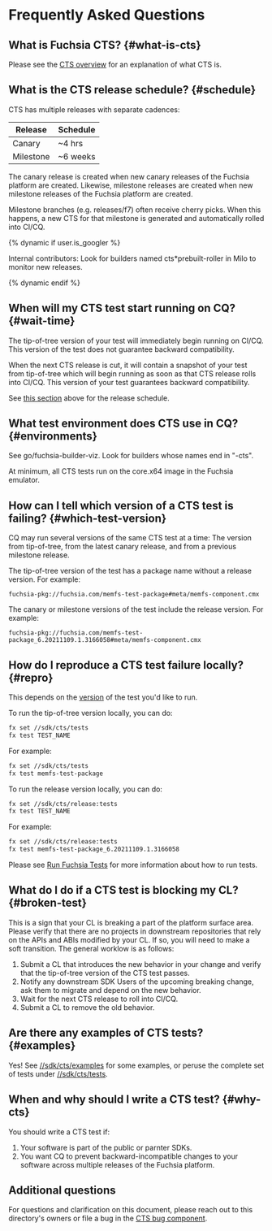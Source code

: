# Frequently Asked Questions

## What is Fuchsia CTS? {#what-is-cts}

Please see the [CTS overview] for an explanation of what CTS is.

## What is the CTS release schedule? {#schedule}

CTS has multiple releases with separate cadences:

| Release  | Schedule |
|----------|----------|
| Canary   | ~4 hrs   |
| Milestone| ~6 weeks |

The canary release is created when new canary releases of the Fuchsia platform
are created. Likewise, milestone releases are created when new milestone releases
of the Fuchsia platform are created.

Milestone branches (e.g. releases/f7) often receive cherry picks. When this
happens, a new CTS for that milestone is generated and automatically rolled
into CI/CQ.

{% dynamic if user.is_googler %}

Internal contributors: Look for builders named cts*prebuilt-roller in Milo
to monitor new releases.

{% dynamic endif %}

## When will my CTS test start running on CQ? {#wait-time}

The tip-of-tree version of your test will immediately begin running on CI/CQ.
This version of the test does not guarantee backward compatibility.

When the next CTS release is cut, it will contain a snapshot of your test from
tip-of-tree which will begin running as soon as that CTS release rolls into
CI/CQ.  This version of your test guarantees backward compatibility.

See [this section](#schedule) above for the release schedule.

## What test environment does CTS use in CQ? {#environments}

See go/fuchsia-builder-viz. Look for builders whose names end in "-cts".

At minimum, all CTS tests run on the core.x64 image in the Fuchsia emulator.

## How can I tell which version of a CTS test is failing? {#which-test-version}

CQ may run several versions of the same CTS test at a time: The version from
tip-of-tree, from the latest canary release, and from a previous milestone
release.

The tip-of-tree version of the test has a package name without a release version.
For example:

```
fuchsia-pkg://fuchsia.com/memfs-test-package#meta/memfs-component.cmx
```

The canary or milestone versions of the test include the release version. For
example:

```
fuchsia-pkg://fuchsia.com/memfs-test-package_6.20211109.1.3166058#meta/memfs-component.cmx
```


## How do I reproduce a CTS test failure locally? {#repro}

This depends on the [version](#which-test-version) of the test you'd like to run.

To run the tip-of-tree version locally, you can do:

```sh
fx set //sdk/cts/tests
fx test TEST_NAME
```

For example:

```sh
fx set //sdk/cts/tests
fx test memfs-test-package
```

To run the release version locally, you can do:

```sh
fx set //sdk/cts/release:tests
fx test TEST_NAME
```

For example:

```sh
fx set //sdk/cts/release:tests
fx test memfs-test-package_6.20211109.1.3166058
```

Please see [Run Fuchsia Tests] for more information about how to run
tests.

## What do I do if a CTS test is blocking my CL? {#broken-test}

This is a sign that your CL is breaking a part of the platform surface area.
Please verify that there are no projects in downstream repositories that rely
on the APIs and ABIs modified by your CL. If so, you will need to make a
soft transition. The general worklow is as follows:

1. Submit a CL that introduces the new behavior in your change and verify that
   the tip-of-tree version of the CTS test passes.
1. Notify any downstream SDK Users of the upcoming breaking change, ask them to
   migrate and depend on the new behavior.
1. Wait for the next CTS release to roll into CI/CQ.
1. Submit a CL to remove the old behavior.

## Are there any examples of CTS tests? {#examples}

Yes!  See [//sdk/cts/examples] for some examples, or peruse the complete set
of tests under [//sdk/cts/tests].

## When and why should I write a CTS test? {#why-cts}

You should write a CTS test if:

1. Your software is part of the public or parnter SDKs.
2. You want CQ to prevent backward-incompatible changes to your software
   across multiple releases of the Fuchsia platform.

## Additional questions

For questions and clarification on this document, please reach out to this
directory's owners or file a bug in the [CTS bug component].


[CTS bug component]: https://bugs.fuchsia.dev/p/fuchsia/templates/detail?saved=1&template=Fuchsia%20Compatibility%20Test%20Suite%20%28CTS%29&ts=1627669234
[CTS overview]: /docs/development/testing/cts/overview.md
[Run Fuchsia Tests]: /docs/development/testing/run_fuchsia_tests.md
[//sdk/cts/examples]: https://fuchsia.googlesource.com/fuchsia/+/refs/heads/main/sdk/cts/examples/
[//sdk/cts/tests]: https://fuchsia.googlesource.com/fuchsia/+/refs/heads/main/sdk/cts/tests/
